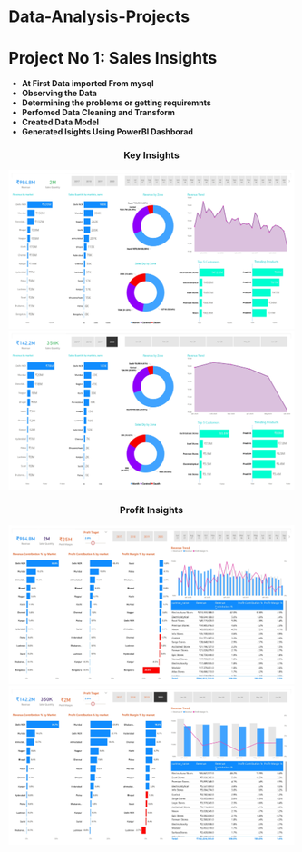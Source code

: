 # Data-Analysis-Projects
<h1 align="Left">Project No 1: Sales Insights </h1>

- **At First Data imported From mysql**
- **Observing the Data**
- **Determining the problems or getting requiremnts**
- **Perfomed Data Cleaning and Transform**
- **Created Data Model**
- **Generated Isights Using PowerBI Dashborad**


<h3 align="Center">Key Insights</h3>

<img src="https://github.com/MAHABUBUR-RAHMAN-1998/Data-Analysis-Projects/blob/main/1.%20Sales%20Insights/Dashborads_page-0001.jpg" alt="Key Insights">
<img src="https://github.com/MAHABUBUR-RAHMAN-1998/Data-Analysis-Projects/blob/main/1.%20Sales%20Insights/Atliq%20Hardware%20Sales%20Insights_page-0001.jpg" alt="Key Insights">

<h3 align="Center">Profit Insights</h3>

<img src="https://github.com/MAHABUBUR-RAHMAN-1998/Data-Analysis-Projects/blob/main/1.%20Sales%20Insights/Dashborads_page-0002.jpg" alt="Profit Insights">
<img src="https://github.com/MAHABUBUR-RAHMAN-1998/Data-Analysis-Projects/blob/main/1.%20Sales%20Insights/Atliq%20Hardware%20Sales%20Insights_page-0002.jpg" alt="Profit Insights">
